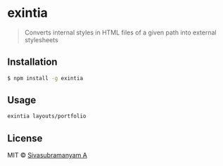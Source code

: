 # exintia

> Converts internal styles in HTML files of a given path into external stylesheets

## Installation

```sh
$ npm install -g exintia
```

## Usage

```sh
exintia layouts/portfolio
```

## License

MIT © [Sivasubramanyam A](https://sivasubramanyam.me)

